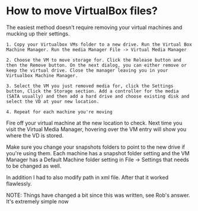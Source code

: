# How to move VirtualBox files?

The easiest method doesn't require removing your virtual machines and mucking up their settings.

    1. Copy your Virtualbox VMs folder to a new drive. Run the Virtual Box Machine Manager. Run the media Manager File -> Virtual Media Manager

    2. Choose the VM to move storage for. Click the Release button and then the Remove button. On the next dialog, you can either remove or keep the virtual drive. Close the manager leaving you in your Virtualbox Machine Manager.

    3. Select the VM you just removed media for, click the Settings button, Click the Storage section. Add a controller for the media (SATA usually) and then add a hard drive and choose existing disk and select the VD at your new location.

    4. Repeat for each machine you're moving


Fire off your virtual machine at the new location to check. Next time you visit the Virtual Media Manager, hovering over the VM entry will show you where the VD is stored.

Make sure you change your snapshots folders to point to the new drive if you're using them. Each machine has a snapshot folder setting and the VM Manager has a Default Machine folder setting in File -> Settings that needs to be changed as well.

In addition I had to also modify path in xml file. After that it worked flawlessly.

NOTE: Things have changed a bit since this was written, see Rob's answer. It's extremely simple now
